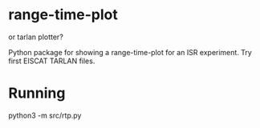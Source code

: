 # range-time-plot

or tarlan plotter?

Python package for showing a range-time-plot for an ISR experiment. Try first EISCAT TARLAN files.



# Running
python3 -m src/rtp.py 

